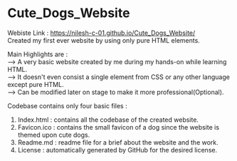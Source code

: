 # Cute_Dogs_Website 
Webiste Link :  https://nilesh-c-01.github.io/Cute_Dogs_Website/  
Created my first ever website by using only pure HTML elements.  

Main Highlights are :  
--> A very basic website created by me during my hands-on while learning HTML.   
--> It doesn't even consist a single element from CSS or any other language except pure HTML.  
--> Can be modified later on stage to make it more professional(Optional).  

Codebase contains only four basic files :  
1. Index.html : contains all the codebase of the created website.
2. Favicon.ico : contains the small favicon of a dog since the website is themed upon cute dogs.
3. Readme.md : readme file for a brief about the website and the work.
4. License : automatically generated by GitHub for the desired license.  
